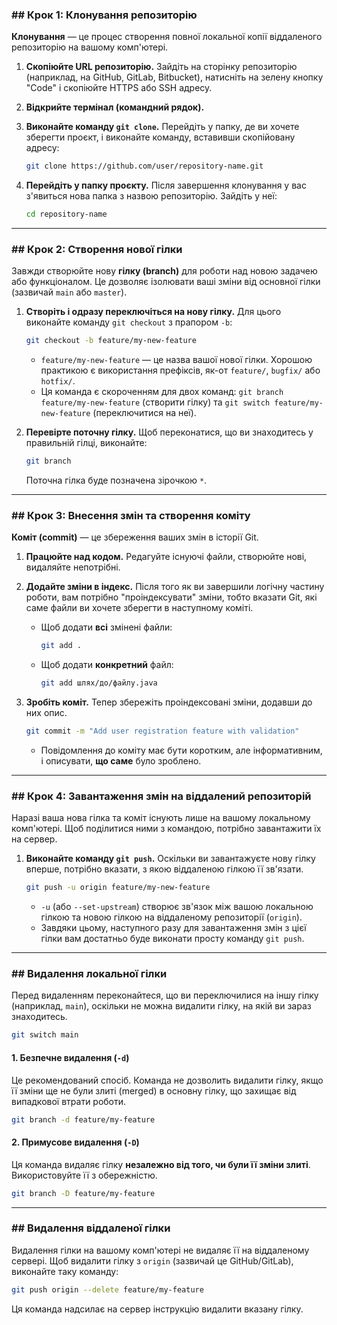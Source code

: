 ### \#\# Крок 1: Клонування репозиторію

**Клонування** — це процес створення повної локальної копії віддаленого репозиторію на вашому комп'ютері.

1.  **Скопіюйте URL репозиторію.** Зайдіть на сторінку репозиторію (наприклад, на GitHub, GitLab, Bitbucket), натисніть на зелену кнопку "Code" і скопіюйте HTTPS або SSH адресу.

2.  **Відкрийте термінал (командний рядок).**

3.  **Виконайте команду `git clone`.** Перейдіть у папку, де ви хочете зберегти проєкт, і виконайте команду, вставивши скопійовану адресу:

    ```bash
    git clone https://github.com/user/repository-name.git
    ```

4.  **Перейдіть у папку проєкту.** Після завершення клонування у вас з'явиться нова папка з назвою репозиторію. Зайдіть у неї:

    ```bash
    cd repository-name
    ```

-----

### \#\# Крок 2: Створення нової гілки

Завжди створюйте нову **гілку (branch)** для роботи над новою задачею або функціоналом. Це дозволяє ізолювати ваші зміни від основної гілки (зазвичай `main` або `master`).

1.  **Створіть і одразу переключіться на нову гілку.** Для цього виконайте команду `git checkout` з прапором `-b`:

    ```bash
    git checkout -b feature/my-new-feature
    ```

    * `feature/my-new-feature` — це назва вашої нової гілки. Хорошою практикою є використання префіксів, як-от `feature/`, `bugfix/` або `hotfix/`.
    * Ця команда є скороченням для двох команд: `git branch feature/my-new-feature` (створити гілку) та `git switch feature/my-new-feature` (переключитися на неї).

2.  **Перевірте поточну гілку.** Щоб переконатися, що ви знаходитесь у правильній гілці, виконайте:

    ```bash
    git branch
    ```

    Поточна гілка буде позначена зірочкою `*`.

-----

### \#\# Крок 3: Внесення змін та створення коміту

**Коміт (commit)** — це збереження ваших змін в історії Git.

1.  **Працюйте над кодом.** Редагуйте існуючі файли, створюйте нові, видаляйте непотрібні.

2.  **Додайте зміни в індекс.** Після того як ви завершили логічну частину роботи, вам потрібно "проіндексувати" зміни, тобто вказати Git, які саме файли ви хочете зберегти в наступному коміті.

    * Щоб додати **всі** змінені файли:
      ```bash
      git add .
      ```
    * Щоб додати **конкретний** файл:
      ```bash
      git add шлях/до/файлу.java
      ```

3.  **Зробіть коміт.** Тепер збережіть проіндексовані зміни, додавши до них опис.

    ```bash
    git commit -m "Add user registration feature with validation"
    ```

    * Повідомлення до коміту має бути коротким, але інформативним, і описувати, **що саме** було зроблено.

-----

### \#\# Крок 4: Завантаження змін на віддалений репозиторій

Наразі ваша нова гілка та коміт існують лише на вашому локальному комп'ютері. Щоб поділитися ними з командою, потрібно завантажити їх на сервер.

1.  **Виконайте команду `git push`.** Оскільки ви завантажуєте нову гілку вперше, потрібно вказати, з якою віддаленою гілкою її зв'язати.
    ```bash
    git push -u origin feature/my-new-feature
    ```
    * `-u` (або `--set-upstream`) створює зв'язок між вашою локальною гілкою та новою гілкою на віддаленому репозиторії (`origin`).
    * Завдяки цьому, наступного разу для завантаження змін з цієї гілки вам достатньо буде виконати просту команду `git push`.

-----

### \#\# Видалення локальної гілки

Перед видаленням переконайтеся, що ви переключилися на іншу гілку (наприклад, `main`), 
оскільки не можна видалити гілку, на якій ви зараз знаходитесь.

```bash
git switch main
```

#### **1. Безпечне видалення (`-d`)**

Це рекомендований спосіб. Команда не дозволить видалити гілку, 
якщо її зміни ще не були злиті (merged) в основну гілку, що захищає від випадкової втрати роботи.

```bash
git branch -d feature/my-feature
```

#### **2. Примусове видалення (`-D`)**

Ця команда видаляє гілку **незалежно від того, чи були її зміни злиті**. 
Використовуйте її з обережністю.

```bash
git branch -D feature/my-feature
```

-----

### \#\# Видалення віддаленої гілки

Видалення гілки на вашому комп'ютері не видаляє її на віддаленому сервері. 
Щоб видалити гілку з `origin` (зазвичай це GitHub/GitLab), виконайте таку команду:

```bash
git push origin --delete feature/my-feature
```

Ця команда надсилає на сервер інструкцію видалити вказану гілку.